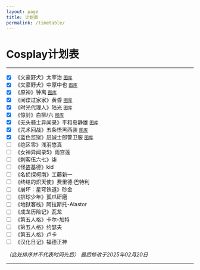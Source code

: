 ```yaml
---
layout: page
title: 计划表
permalink: /timetable/
---
```


# Cosplay计划表

---

- [x] 《文豪野犬》太宰治 [`图库`](/gallery/cosplay/dazai_osamu/)
- [x] 《文豪野犬》中原中也 [`图库`](/gallery/cosplay/nakahara_chuuya/)
- [x] 《原神》钟离 [`图库`](/gallery/cosplay/zhongli/)
- [x] 《间谍过家家》黄昏 [`图库`](/gallery/cosplay/twilight/)
- [x] 《时光代理人》陆光 [`图库`](/gallery/cosplay/luguang/)
- [x] 《惊封》白柳/六 [`图库`](/gallery/cosplay/bailiu/)
- [x] 《无头骑士异闻录》平和岛静雄 [`图库`](/gallery/cosplay/heiwajima_shizuo/)
- [x] 《咒术回战》五条悟黑西装 [`图库`](/gallery/cosplay/gojo_satoru/)
- [x] 《蓝色监狱》凪诚士郎警卫服 [`图库`](/gallery/cosplay/nagi_seishiro/)
- [ ] 《绝区零》浅羽悠真
- [ ] 《女神异闻录5》雨宫莲
- [ ] 《刺客伍六七》柒
- [ ] 《怪盗基德》kid
- [ ] 《名侦探柯南》工藤新一
- [ ] 《终结的炽天使》费里德·巴特利
- [ ] 《崩坏：星穹铁道》砂金
- [ ] 《排球少年》孤爪研磨
- [ ] 《地狱客栈》阿拉斯托-Alastor
- [ ] 《成龙历险记》瓦龙
- [ ] 《第五人格》卡尔-加特
- [ ] 《第五人格》约瑟夫
- [ ] 《第五人格》卢卡
- [ ] 《汉化日记》福德正神

*（此处排序并不代表时间先后）*
*最后修改于2025年02月20日*

---
